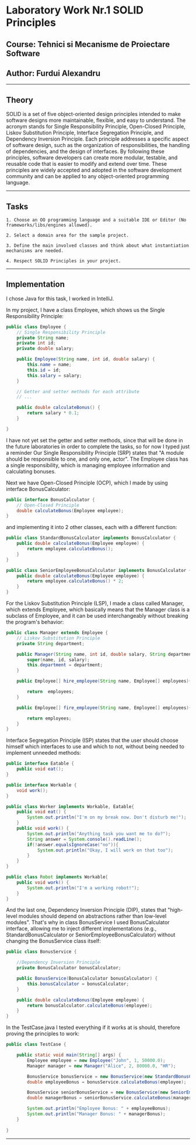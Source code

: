 # Laboratory Work Nr.1 SOLID Principles
## Course: Tehnici si Mecanisme de Proiectare Software
## Author: Furdui Alexandru
****
## Theory
SOLID is a set of five object-oriented design principles intended to make software designs more maintainable, flexible, and easy to understand. 
The acronym stands for Single Responsibility Principle, Open-Closed Principle, Liskov Substitution Principle, Interface Segregation Principle, and 
Dependency Inversion Principle. Each principle addresses a specific aspect of software design, such as the organization of responsibilities, 
the handling of dependencies, and the design of interfaces. By following these principles, software developers can create more modular, testable, 
and reusable code that is easier to modify and extend over time. These principles are widely accepted and adopted in the software development community 
and can be applied to any object-oriented programming language.
****
## Tasks
    1. Choose an OO programming language and a suitable IDE or Editor (No frameworks/libs/engines allowed).

    2. Select a domain area for the sample project.

    3. Define the main involved classes and think about what instantiation mechanisms are needed.

    4. Respect SOLID Principles in your project.

****
## Implementation
I chose Java for this task, I worked in IntelliJ.

In my project, I have a class Employee, which shows us the Single Responsibility Principle:
```java
public class Employee {
    // Single Responsibility Principle
    private String name;
    private int id;
    private double salary;

    public Employee(String name, int id, double salary) {
        this.name = name;
        this.id = id;
        this.salary = salary;
    }

    // Getter and setter methods for each attribute
    // ...

    public double calculateBonus() {
        return salary * 0.1;
    }

}
```
I have not yet set the getter and setter methods, since that will be done in the future laboratories in order to complete the tasks, so for now I typed just a reminder
Our Single Responsibility Principle (SRP) states that "A module should be responsible to one, and only one, actor". The Employee class has a single responsibility, which is managing employee information and calculating bonuses.

Next we have Open-Closed Principle (OCP), which I made by using interface BonusCalculator:
```java
public interface BonusCalculator {
    // Open-Closed Principle
    double calculateBonus(Employee employee);
}
```
and implementing it into 2 other classes, each with a different function:
```java
public class StandardBonusCalculator implements BonusCalculator {
    public double calculateBonus(Employee employee) {
        return employee.calculateBonus();
    }
}
```

```java
public class SeniorEmployeeBonusCalculator implements BonusCalculator {
    public double calculateBonus(Employee employee) {
        return employee.calculateBonus() * 2;
    }
}
```

For the Liskov Substitution Principle (LSP), I made a class called Manager, which extends Employee, which basically means that the Manager class is a subclass of Employee, and it can be used interchangeably without breaking the program's behavior:
```java
public class Manager extends Employee {
    // Liskov Substitution Principle
    private String department;

    public Manager(String name, int id, double salary, String department) {
        super(name, id, salary);
        this.department = department;
    }

    public Employee[] hire_employee(String name, Employee[] employees){

        return  employees;
    }

    public Employee[] fire_employee(String name, Employee[] employees){

        return employees;
    }
}
```

Interface Segregation Principle (ISP) states that the user should choose himself which interfaces to use and which to not, without being needed to implement unneeded methods:
```java
public interface Eatable {
    public void eat();
}

public interface Workable {
    void work();
}

public class Worker implements Workable, Eatable{
    public void eat() {
        System.out.println("I'm on my break now. Don't disturb me!");
    }
    public void work() {
        System.out.println("Anything task you want me to do?");
        String answer = System.console().readLine();
        if(!answer.equalsIgnoreCase("no")){
            System.out.println("Okay, I will work on that too");
        }
    }
}

public class Robot implements Workable{
    public void work() {
        System.out.println("I'm a working robot!");
    }
}
```

And the last one, Dependency Inversion Principle (DIP), states that "high-level modules should depend on abstractions rather than low-level modules". That's why in class BonusService I used BonusCalculator interface, allowing me to inject different implementations (e.g., StandardBonusCalculator or SeniorEmployeeBonusCalculator) without changing the BonusService class itself:
```java
public class BonusService {

    //Dependency Inversion Principle
    private BonusCalculator bonusCalculator;

    public BonusService(BonusCalculator bonusCalculator) {
        this.bonusCalculator = bonusCalculator;
    }

    public double calculateBonus(Employee employee) {
        return bonusCalculator.calculateBonus(employee);
    }
}
```

In the TestCase.java I tested everything if it works at is should, therefore proving the principles to work:
```java
public class TestCase {

    public static void main(String[] args) {
        Employee employee = new Employee("John", 1, 50000.0);
        Manager manager = new Manager("Alice", 2, 80000.0, "HR");

        BonusService bonusService = new BonusService(new StandardBonusCalculator());
        double employeeBonus = bonusService.calculateBonus(employee);

        BonusService seniorBonusService = new BonusService(new SeniorEmployeeBonusCalculator());
        double managerBonus = seniorBonusService.calculateBonus(manager);

        System.out.println("Employee Bonus: " + employeeBonus);
        System.out.println("Manager Bonus: " + managerBonus);
    }
    
}
```
****
